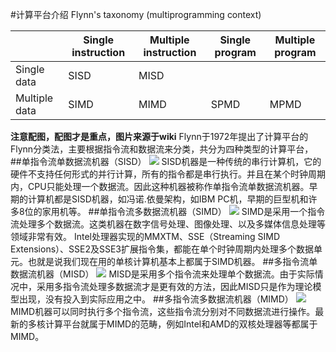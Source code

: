 #计算平台介绍
Flynn's taxonomy (multiprogramming context)

||Single instruction|Multiple instruction|Single program|Multiple program|
|-|-|-|-|-|
|Single data|SISD|MISD|||		
|Multiple data|SIMD|MIMD|SPMD|MPMD|

**注意配图，配图才是重点，图片来源于wiki**
Flynn于1972年提出了计算平台的Flynn分类法，主要根据指令流和数据流来分类，共分为四种类型的计算平台，
##单指令流单数据流机器（SISD）
![][2]
SISD机器是一种传统的串行计算机，它的硬件不支持任何形式的并行计算，所有的指令都是串行执行。并且在某个时钟周期内，CPU只能处理一个数据流。因此这种机器被称作单指令流单数据流机器。早期的计算机都是SISD机器，如冯诺.依曼架构，如IBM PC机，早期的巨型机和许多8位的家用机等。
##单指令流多数据流机器（SIMD）
![][0]
SIMD是采用一个指令流处理多个数据流。这类机器在数字信号处理、图像处理、以及多媒体信息处理等领域非常有效。
Intel处理器实现的MMXTM、SSE（Streaming SIMD Extensions）、SSE2及SSE3扩展指令集，都能在单个时钟周期内处理多个数据单元。也就是说我们现在用的单核计算机基本上都属于SIMD机器。
##多指令流单数据流机器（MISD）
![][1]
MISD是采用多个指令流来处理单个数据流。由于实际情况中，采用多指令流处理多数据流才是更有效的方法，因此MISD只是作为理论模型出现，没有投入到实际应用之中。
##多指令流多数据流机器（MIMD）
![][3]
MIMD机器可以同时执行多个指令流，这些指令流分别对不同数据流进行操作。最新的多核计算平台就属于MIMD的范畴，例如Intel和AMD的双核处理器等都属于MIMD。


[0]: http://www.findspace.name/wp-content/uploads/2015/06/SIMD2.svg_.png
[1]: http://www.findspace.name/wp-content/uploads/2015/06/MISD.svg_.png
[2]: http://www.findspace.name/wp-content/uploads/2015/06/SISD.svg_.png
[3]: http://www.findspace.name/wp-content/uploads/2015/06/MIMD.svg_.png